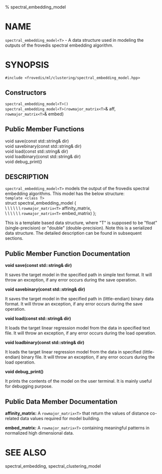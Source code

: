 % spectral_embedding_model

# NAME
`spectral_embedding_model<T>` - A data structure used in modeling the outputs of the frovedis spectral embedding algorithm.

# SYNOPSIS
`#include <frovedis/ml/clustering/spectral_embedding_model.hpp>`

## Constructors  
`spectral_embedding_model<T>()`  
`spectral_embedding_model<T>(rowmajor_matrix<T>`& aff, `rowmajor_matrix<T>`& embed)  

## Public Member Functions  
void save(const std::string& dir)  
void savebinary(const std::string& dir)  
void load(const std::string& dir)  
void loadbinary(const std::string& dir)  
void debug_print()  

## DESCRIPTION
`spectral_embedding_model<T>` models the output of the frovedis spectral embedding algorithms. This model has the below structure:  
`template <class T>`  
struct spectral_embedding_model {  
\  \  \  \  \  \  `rowmajor_matrix<T>` affinity_matrix,  
\  \  \  \  \  \  `rowmajor_matrix<T>` embed_matrix) };  

This is a template based data structure, where "T" is supposed to be "float" (single-precision) or "double" (double-precision). Note this is a serialized data structure. The detailed description can be found in subsequent sections.

## Public Member Function Documentation

__void save(const std::string& dir)__   
 
It saves the target model in the specified path in simple text format. It will throw an exception, if any error occurs during the save operation.

__void savebinary(const std::string& dir)__   

It saves the target model in the specified path in (little-endian) binary data format. It will throw an exception, if any error occurs during the save operation.

__void load(const std::string& dir)__   

It loads the target linear regression model from the data in specified text file. It will throw an exception, if any error occurs during the load operation.

__void loadbinary(const std::string& dir)__   

It loads the target linear regression model from the data in specified (little-endian) binary file. It will throw an exception, if any error occurs during the load operation.

__void debug_print()__  

It prints the contents of the model on the user terminal. It is mainly useful for debugging purpose.

## Public Data Member Documentation
__affinity_matrix:__ A `rowmajor_matrix<T>` that return the values of distance co-related data values required for model building.

__embed_matrix:__ A `rowmajor_matrix<T>` containing meaningful patterns in normalized high dimensional data.

# SEE ALSO
spectral_embedding, spectral_clustering_model
